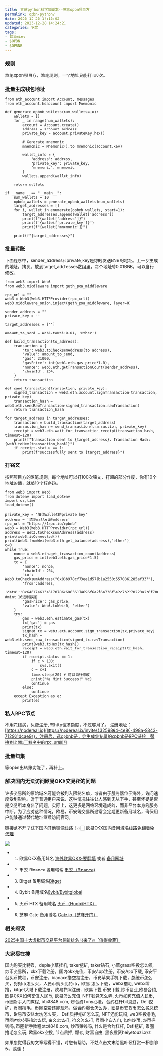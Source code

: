 ```yaml
---
title: 贡献python科学家脚本--煞笔opbn项目方
permalink: opbn-python/
date: 2023-12-28 14:18:02
updated: 2023-12-28 14:24:21
categories: 铭文
tags:
- 铭文mint
- $OPBN
- $OPBNB
---
```


### 规则
煞笔opbn项目方，煞笔规则，一个地址只能打100次。

### 批量生成钱包地址
```
from eth_account import Account, messages
from eth_account.hdaccount import Mnemonic

def generate_opbnb_wallets(num_wallets=10):
    wallets = []
    for _ in range(num_wallets):
        account = Account.create()
        address = account.address
        private_key = account.privateKey.hex()
        
        # Generate mnemonic
        mnemonic = Mnemonic().to_mnemonic(account.key)

        wallet_info = {
            'address': address,
            'private_key': private_key,
            'mnemonic': mnemonic
        }
        wallets.append(wallet_info)

    return wallets

if __name__ == "__main__":
    num_wallets = 10
    opbnb_wallets = generate_opbnb_wallets(num_wallets)
    target_addresses = []
    for i, wallet in enumerate(opbnb_wallets, start=1):
        target_addresses.append(wallet['address'])
        print(f"{wallet['address']}")
        print(f"{wallet['private_key']}")
        print(f"{wallet['mnemonic']}")
   
    print(f"{target_addresses}")
```

### 批量转账
下面程序中，sender_address和private_key是你的发送BNB的地址。上一步生成的地址，拷贝，放到target_addresses数组里，每个地址转0.01BNB，可以自行修改，
```
from web3 import Web3
from web3.middleware import geth_poa_middleware

rpc_url = ""
web3 = Web3(Web3.HTTPProvider(rpc_url))
web3.middleware_onion.inject(geth_poa_middleware, layer=0)

sender_address = ""
private_key = ""

target_addresses = ['']

amount_to_send = Web3.toWei(0.01, 'ether')

def build_transaction(to_address):
    transaction = {
        'to': web3.toChecksumAddress(to_address),
        'value': amount_to_send,
        'gas': 21000,
        'gasPrice': int(web3.eth.gas_price*1.0),  
        'nonce': web3.eth.getTransactionCount(sender_address),
        'chainId': 204,  
    }
    return transaction

def send_transaction(transaction, private_key):
    signed_transaction = web3.eth.account.signTransaction(transaction, private_key)
    transaction_hash = web3.eth.sendRawTransaction(signed_transaction.rawTransaction)
    return transaction_hash

for target_address in target_addresses:
    transaction = build_transaction(target_address)
    transaction_hash = send_transaction(transaction, private_key)
    receipt = web3.eth.wait_for_transaction_receipt(transaction_hash, timeout=120)
    print(f"Transaction sent to {target_address}. Transaction Hash: {web3.toHex(transaction_hash)}")
    if receipt.status == 1:
        print(f"successfully sent to {target_address}")
```

### 打铭文

按照项目方的煞笔规则，每个地址可以打100次铭文，打超的部分作废，你有10个地址的话，就起10个程序跑。
```
from web3 import Web3
from dotenv import load_dotenv
import os,time
load_dotenv()

private_key = '填你wallet的private key'
address = '填你wallet的address'
rpc_url = "https://1rpc.io/opbnb"
web3 = Web3(Web3.HTTPProvider(rpc_url))
address = Web3.toChecksumAddress(address)
print(web3.isConnected()) 
print(Web3.fromWei(web3.eth.get_balance(address),'ether')) 
c=0
while True:
    nonce = web3.eth.get_transaction_count(address)
    gas_price = int(web3.eth.gas_price*1.5)
    tx = {
        'nonce': nonce,
        'chainId': 204,
        'to': Web3.toChecksumAddress("0x83b978cf73ee1d571b1a2550c5570861285af337"), 
        'from':address,
        'data':'0x646174613a6170706c69636174696f6e2f6a736f6e2c7b2270223a226f70627263222c226f70223a226d696e74222c227469636b223a226f70626e227d', #mint 16进制数据
        'gasPrice': gas_price,
        'value': Web3.toWei(0, 'ether') 
    }
    try:
        gas = web3.eth.estimate_gas(tx) 
        tx['gas'] = gas 
        print(tx)
        signed_tx = web3.eth.account.sign_transaction(tx,private_key)
        tx_hash = web3.eth.send_raw_transaction(signed_tx.rawTransaction)
        print(web3.toHex(tx_hash))
        receipt = web3.eth.wait_for_transaction_receipt(tx_hash, timeout=120)
        if receipt.status == 1:
            if c > 100:
                sys.exit()
            c = c+1
            time.sleep(20) # 可以自行修改
            print("%s Mint Success!" %c)
            continue
        else:
            continue
    except Exception as e:
        print(e)
```

### 私人RPC节点
不用花钱买，免费注册, 有http请求额度，不过够用了。  注册地址：[https://nodereal.io](https://nodereal.io/invite/43259864-4e86-498a-9843-712931dcae9a)，注册后，选opbnb链，会生成您专属的opbnb链RPC链接，替换到上面👆🏻程序中的rpc_url即可

### 批量归集
等opbn出转账功能了，再补上。

### 解决国内无法访问欧易OKX交易所的问题
许多交易所的原始域名可能会被列入限制名单，或者由于服务器位于海外，访问速度受到影响。对于普通用户来说，这种情况往往让人感到无从下手，甚至怀疑是否是交易所本身出了问题。实际上，这更多是网络环境造成的，而非平台本身的服务中断。为了应对这种情况，欧易，币安等交易所通常会定期更新备用域名，确保用户能够通过替代地址继续访问官网。

链接点不开？试下国内其他镜像线路！👉🏻 [欧易OKX国内备用域名线路免翻墙免代理](https://vlink.cc/okxcn)

[![](https://307e939.webp.li/20250812124552161.png)](https://vlink.cc/okxcn)


- 1. 欧易OKX备用域名 [海外欧易OKX-要翻墙](https://www.okx.com/zh-hans/join/76527935) 或者 [备用网址](https://www.chouyi.kim/zh-hans/join/76527935) 
- 2. 币安 Binance 备用域名 [币安（Binance)](https://binanceuz.co/zh-CN/register?ref=36457687)
- 3. Bitget 备用域名[Bitget](https://www.glassgs.com/zh-CN/referral/register?from=referral&clacCode=VRNEYUTR)
- 4. Bybit 备用域名[Bybit/Bybitglobal](https://www.bybitglobal.com/zh-MY/invite/?ref=VMKORMM)
- 5. 火币 HTX 备用域名 [火币（Huobi/HTX）](https://www.htx.com/invite/zh-cn/1f?invite_code=whf45223)
- 6. 芝麻 Gate 备用域名 [Gate.io（芝麻开门）](https://www.gateex.cc/zh/signup?ref_type=103&ref=A1ERAQ)

### 相关阅读
[2025中国十大虚拟币交易平台最新排名出来了🔥【值得收藏】](https://btc8848.com/top-10-exchanges/)


###  大家都在搜
国内购买比特币，depin小草挂机, taker挖矿, taker钻石, 小草grass空投怎么领, 炒币交易所，okx下载注册，国内okx充值，币安App注册，币安App下载, 币安平台买币教程，币安注册，bianace撸空投注册，币安苹果手机下载，总统币怎么买，狗狗币怎么买，人民币购买比特币，欧易 怎么下载，web3撸毛, web3零撸，bitget大陆下载注册，欧易护照注册，欧易下载,币安下载,炒币副业,欧易合约, 欧易OKX如何充值人民币, 欧易怎么充值, NFT钱包怎么弄, 火币如何充值人民币, 币圈新手入门教程, btc8848.com, 炒合约Tony心法，合约杠杆bit浪浪，Defi挖矿，币圈撸毛，币圈空投还能玩吗，做合约爆仓怎么办，欧易币安货币怎么买总统币，欧易币安以太坊怎么买， Defi质押挖矿怎么玩, NFT还能玩吗, we3空投撸毛, 币圈web3零撸怎么玩, 铭文怎么打, 符文怎么打, 币圈小白入门, 如何炒币, 炒币挣钱吗, 币圈新手教程btc8848.com, 炒币赚钱吗, 什么是合约杠杆, Defi挖矿, 币圈撸毛怎么玩, 欧易okx空投, 节点质押, 爆仓, 财富自由, 黑夜投资heiyetouzi.xyz

如果您觉得我的文章写得不错，对您有帮助，不妨点击文末给黑叶哥打赏一杯咖啡☕️，感谢！
